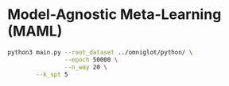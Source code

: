 # Model-Agnostic Meta-Learning (MAML) 

```bash
python3 main.py --root_dataset ../omniglot/python/ \
                --epoch 50000 \
                --n_way 20 \
		--k_spt 5
```
